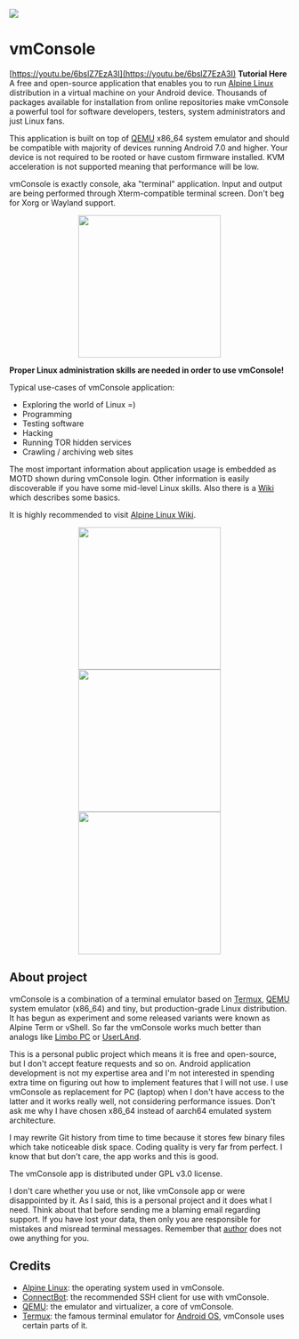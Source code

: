 ![](./images/banner.png)

# vmConsole
[https://youtu.be/6bslZ7EzA3I](https://youtu.be/6bslZ7EzA3I) **Tutorial Here**
A free and open-source application that enables you to run [Alpine Linux]
distribution in a virtual machine on your Android device. Thousands of packages
available for installation from online repositories make vmConsole a powerful
tool for software developers, testers, system administrators and just Linux
fans.

This application is built on top of [QEMU] x86_64 system emulator and should
be compatible with majority of devices running Android 7.0 and higher. Your
device is not required to be rooted or have custom firmware installed. KVM
acceleration is not supported meaning that performance will be low.

vmConsole is exactly console, aka "terminal" application. Input and output are
being performed through Xterm-compatible terminal screen. Don't beg for Xorg
or Wayland support.

<p align="center">
  <a href="https://github.com/sylirre/vmConsole/releases/latest">
    <img src="images/get-it-on-github.png" width="256px">
  </a>
</p>

**Proper Linux administration skills are needed in order to use vmConsole!**

Typical use-cases of vmConsole application:

- Exploring the world of Linux =)
- Programming
- Testing software
- Hacking
- Running TOR hidden services
- Crawling / archiving web sites

The most important information about application usage is embedded as MOTD
shown during vmConsole login. Other information is easily discoverable if
you have some mid-level Linux skills. Also there is a [Wiki] which describes
some basics.

It is highly recommended to visit [Alpine Linux Wiki].

<p align="center">
  <img src="images/demo_btop.png" width="256px">
  <img src="images/demo_docker.png" width="256px">
  <img src="images/demo_metasploit.png" width="256px">
</p>

## About project

vmConsole is a combination of a terminal emulator based on [Termux], [QEMU]
system emulator (x86_64) and tiny, but production-grade Linux distribution.
It has begun as experiment and some released variants were known as Alpine
Term or vShell. So far the vmConsole works much better than analogs like
[Limbo PC] or [UserLAnd].

This is a personal public project which means it is free and open-source,
but I don't accept feature requests and so on. Android application development
is not my expertise area and I'm not interested in spending extra time on
figuring out how to implement features that I will not use. I use vmConsole as
replacement for PC (laptop) when I don't have access to the latter and it
works really well, not considering performance issues. Don't ask me why I
have chosen x86_64 instead of aarch64 emulated system architecture.

I may rewrite Git history from time to time because it stores few binary files
which take noticeable disk space. Coding quality is very far from perfect.
I know that but don't care, the app works and this is good.

The vmConsole app is distributed under GPL v3.0 license.

I don't care whether you use or not, like vmConsole app or were disappointed
by it. As I said, this is a personal project and it does what I need. Think
about that before sending me a blaming email regarding support. If you have
lost your data, then only you are responsible for mistakes and misread
terminal messages. Remember that [author] does not owe anything for you.

## Credits

- [Alpine Linux]: the operating system used in vmConsole.
- [ConnectBot]: the recommended SSH client for use with vmConsole.
- [QEMU]: the emulator and virtualizer, a core of vmConsole.
- [Termux]: the famous terminal emulator for [Android OS], vmConsole uses
  certain parts of it.

[author]: https://github.com/sylirre
[Android OS]: https://www.android.com
[Alpine Linux]: https://alpinelinux.org
[Alpine Linux Wiki]: https://wiki.alpinelinux.org/wiki/Main_Page
[ConnectBot]: https://github.com/connectbot/connectbot
[Limbo PC]: https://github.com/limboemu/limbo
[QEMU]: https://qemu.org
[Termux]: https://termux.dev
[UserLAnd]: https://github.com/CypherpunkArmory/UserLAnd
[Wiki]: https://github.com/sylirre/vmConsole/wiki
